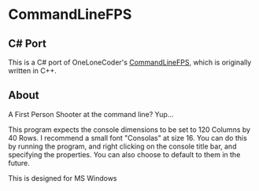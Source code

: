 # CommandLineFPS
## C# Port
This is a C# port of OneLoneCoder's [CommandLineFPS](https://github.com/OneLoneCoder/CommandLineFPS), which is originally written in C++.

## About
A First Person Shooter at the command line? Yup...

This program expects the console dimensions to be set to  120 Columns by 40 Rows. I recommend a small font "Consolas" at size 16. You can do this by running the program, and right clicking on the console title bar, and specifying the properties. You can also choose to default to them in the future.

This is designed for MS Windows
